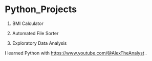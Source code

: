 # Python_Projects

1. BMI Calculator

2. Automated File Sorter

3. Exploratory Data Analysis

I learned Python with https://www.youtube.com/@AlexTheAnalyst .
